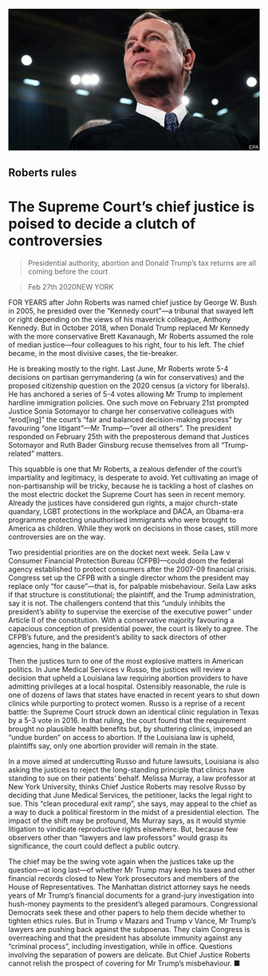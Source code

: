 ![](./images/20200229_USP502.jpg)

## Roberts rules

# The Supreme Court’s chief justice is poised to decide a clutch of controversies

> Presidential authority, abortion and Donald Trump’s tax returns are all coming before the court

> Feb 27th 2020NEW YORK

FOR YEARS after John Roberts was named chief justice by George W. Bush in 2005, he presided over the “Kennedy court”—a tribunal that swayed left or right depending on the views of his maverick colleague, Anthony Kennedy. But in October 2018, when Donald Trump replaced Mr Kennedy with the more conservative Brett Kavanaugh, Mr Roberts assumed the role of median justice—four colleagues to his right, four to his left. The chief became, in the most divisive cases, the tie-breaker.

He is breaking mostly to the right. Last June, Mr Roberts wrote 5-4 decisions on partisan gerrymandering (a win for conservatives) and the proposed citizenship question on the 2020 census (a victory for liberals). He has anchored a series of 5-4 votes allowing Mr Trump to implement hardline immigration policies. One such move on February 21st prompted Justice Sonia Sotomayor to charge her conservative colleagues with “erod[ing]” the court’s “fair and balanced decision-making process” by favouring “one litigant”—Mr Trump—“over all others”. The president responded on February 25th with the preposterous demand that Justices Sotomayor and Ruth Bader Ginsburg recuse themselves from all “Trump-related” matters.

This squabble is one that Mr Roberts, a zealous defender of the court’s impartiality and legitimacy, is desperate to avoid. Yet cultivating an image of non-partisanship will be tricky, because he is tackling a host of clashes on the most electric docket the Supreme Court has seen in recent memory. Already the justices have considered gun rights, a major church-state quandary, LGBT protections in the workplace and DACA, an Obama-era programme protecting unauthorised immigrants who were brought to America as children. While they work on decisions in those cases, still more controversies are on the way.

Two presidential priorities are on the docket next week. Seila Law v Consumer Financial Protection Bureau (CFPB)—could doom the federal agency established to protect consumers after the 2007-09 financial crisis. Congress set up the CFPB with a single director whom the president may replace only “for cause”—that is, for palpable misbehaviour. Seila Law asks if that structure is constitutional; the plaintiff, and the Trump administration, say it is not. The challengers contend that this “unduly inhibits the president’s ability to supervise the exercise of the executive power” under Article II of the constitution. With a conservative majority favouring a capacious conception of presidential power, the court is likely to agree. The CFPB’s future, and the president’s ability to sack directors of other agencies, hang in the balance.

Then the justices turn to one of the most explosive matters in American politics. In June Medical Services v Russo, the justices will review a decision that upheld a Louisiana law requiring abortion providers to have admitting privileges at a local hospital. Ostensibly reasonable, the rule is one of dozens of laws that states have enacted in recent years to shut down clinics while purporting to protect women. Russo is a reprise of a recent battle: the Supreme Court struck down an identical clinic regulation in Texas by a 5-3 vote in 2016. In that ruling, the court found that the requirement brought no plausible health benefits but, by shuttering clinics, imposed an “undue burden” on access to abortion. If the Louisiana law is upheld, plaintiffs say, only one abortion provider will remain in the state.

In a move aimed at undercutting Russo and future lawsuits, Louisiana is also asking the justices to reject the long-standing principle that clinics have standing to sue on their patients’ behalf. Melissa Murray, a law professor at New York University, thinks Chief Justice Roberts may resolve Russo by deciding that June Medical Services, the petitioner, lacks the legal right to sue. This “clean procedural exit ramp”, she says, may appeal to the chief as a way to duck a political firestorm in the midst of a presidential election. The impact of the shift may be profound, Ms Murray says, as it would stymie litigation to vindicate reproductive rights elsewhere. But, because few observers other than “lawyers and law professors” would grasp its significance, the court could deflect a public outcry.

The chief may be the swing vote again when the justices take up the question—at long last—of whether Mr Trump may keep his taxes and other financial records closed to New York prosecutors and members of the House of Representatives. The Manhattan district attorney says he needs years of Mr Trump’s financial documents for a grand-jury investigation into hush-money payments to the president’s alleged paramours. Congressional Democrats seek these and other papers to help them decide whether to tighten ethics rules. But in Trump v Mazars and Trump v Vance, Mr Trump’s lawyers are pushing back against the subpoenas. They claim Congress is overreaching and that the president has absolute immunity against any “criminal process”, including investigation, while in office. Questions involving the separation of powers are delicate. But Chief Justice Roberts cannot relish the prospect of covering for Mr Trump’s misbehaviour. ■